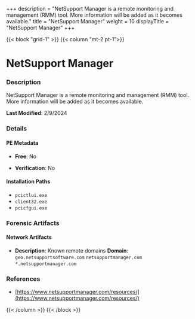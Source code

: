 +++
description = "NetSupport Manager is a remote monitoring and management (RMM) tool. More information will be added as it becomes available."
title = "NetSupport Manager"
weight = 10
displayTitle = "NetSupport Manager"
+++


{{< block "grid-1" >}}
{{< column "mt-2 pt-1">}}

# NetSupport Manager


### Description

NetSupport Manager is a remote monitoring and management (RMM) tool. More information will be added as it becomes available.



**Last Modified**: 2/9/2024

### Details


#### PE Metadata


- **Free**: No

- **Verification**: No




#### Installation Paths
- `pcictlui.exe`
- `client32.exe`
- `pcicfgui.exe`

### Forensic Artifacts




#### Network Artifacts

- **Description**: Known remote domains
  **Domain**: `geo.netsupportsoftware.com` `netsupportmanager.com` `*.netsupportmanager.com`





### References
- [https://www.netsupportmanager.com/resources/](https://www.netsupportmanager.com/resources/)



{{< /column >}}
{{< /block >}}
